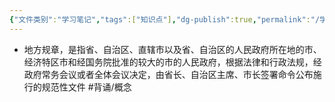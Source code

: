 ```yaml
---
{"文件类别":"学习笔记","tags":["知识点"],"dg-publish":true,"permalink":"/学习笔记/知识点cheese/地方规章/","dgPassFrontmatter":true}
---
```


- 地方规章，是指省、自治区、直辖市以及省、自治区的人民政府所在地的市、经济特区市和经国务院批准的较大的市的人民政府，根据法律和行政法规，经政府常务会议或者全体会议决定，由省长、自治区主席、市长签署命令公布施行的规范性文件 #背诵/概念 